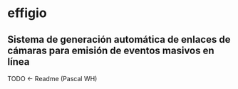 # effigio
## Sistema de generación automática de enlaces de cámaras para emisión de eventos masivos en línea

TODO <- Readme (Pascal WH)
